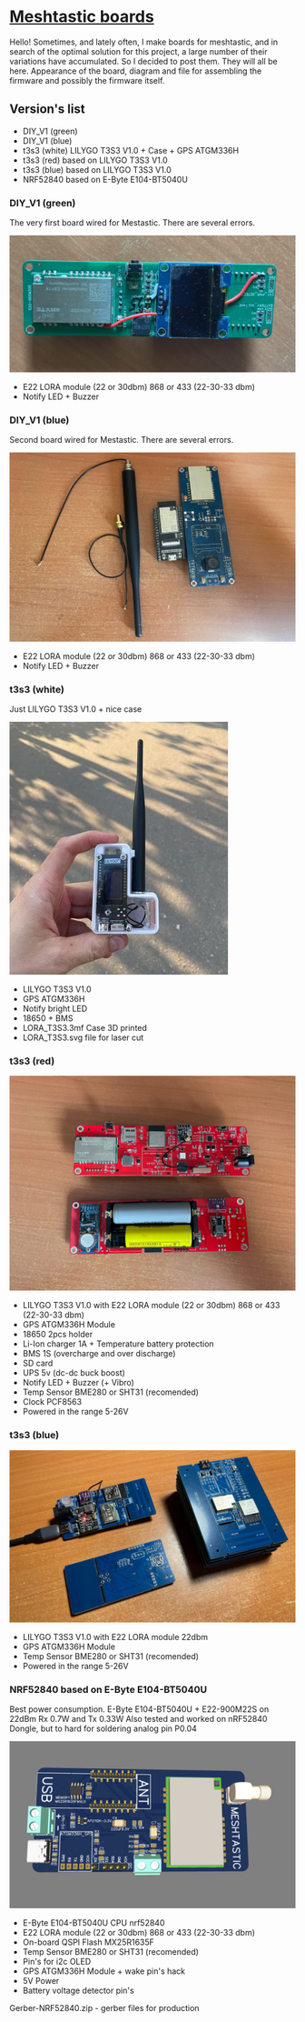 # [Meshtastic boards](https://meshtastic.org/)


Hello!
Sometimes, and lately often, I make boards for meshtastic, and in search of the optimal solution for this project, a large number of their variations have accumulated. So I decided to post them. They will all be here. Appearance of the board, diagram and file for assembling the firmware and possibly the firmware itself.

## Version's list
- DIY_V1 (green)
- DIY_V1 (blue)
- t3s3 (white) LILYGO T3S3 V1.0 + Case + GPS ATGM336H
- t3s3 (red) based on LILYGO T3S3 V1.0
- t3s3 (blue) based on LILYGO T3S3 V1.0
- NRF52840 based on E-Byte E104-BT5040U 



### DIY_V1 (green) 
The very first board wired for Mestastic. There are several errors.

![](https://github.com/kkwestt/Meshtastic-board-s/blob/a70f731179a8acc23f7498bdf04835c082e6f1e3/diy_v1_green/diy_v1_green.jpg)

- E22 LORA module (22 or 30dbm) 868 or 433 (22-30-33 dbm) 
- Notify LED + Buzzer


### DIY_V1 (blue) 
Second board wired for Mestastic. There are several errors.


![](https://github.com/kkwestt/Meshtastic-board-s/blob/56067dfa795629560050608790e9b81ca606c778/diy_v1_blue/diy_v1_blue.jpg)

- E22 LORA module (22 or 30dbm) 868 or 433 (22-30-33 dbm) 
- Notify LED + Buzzer


### t3s3 (white) 
Just LILYGO T3S3 V1.0 + nice case

![](https://github.com/kkwestt/Meshtastic-board-s/blob/a70f731179a8acc23f7498bdf04835c082e6f1e3/t3s3_white/t3s3_white.jpg)

- LILYGO T3S3 V1.0
- GPS ATGM336H
- Notify bright LED
- 18650 + BMS 
- LORA_T3S3.3mf Case 3D printed
- LORA_T3S3.svg file for laser cut


### t3s3 (red) 

![](https://github.com/kkwestt/Meshtastic-board-s/blob/492f89dead19d85f86c141e7ba42745ee3ce9f52/t3s3_red/t3s3_red2.JPG)

- LILYGO T3S3 V1.0 with E22 LORA module (22 or 30dbm) 868 or 433 (22-30-33 dbm) 
- GPS ATGM336H Module
- 18650 2pcs holder
- Li-Ion charger 1A + Temperature battery protection
- BMS 1S (overcharge and over discharge)
- SD card
- UPS 5v (dc-dc buck boost)
- Notify LED + Buzzer (+ Vibro)
- Temp Sensor BME280 or SHT31 (recomended)
- Clock PCF8563
- Powered in the range 5-26V


### t3s3 (blue) 

![](https://github.com/kkwestt/Meshtastic-board-s/blob/a70f731179a8acc23f7498bdf04835c082e6f1e3/t3s3_blue/t3s3_blue.jpg)

- LILYGO T3S3 V1.0 with E22 LORA module 22dbm
- GPS ATGM336H Module
- Temp Sensor BME280 or SHT31 (recomended)
- Powered in the range 5-26V




### NRF52840 based on E-Byte E104-BT5040U
Best power consumption. E-Byte E104-BT5040U + E22-900M22S on 22dBm Rx 0.7W and Tx 0.33W
Also tested and worked on nRF52840 Dongle, but to hard for soldering analog pin P0.04

![](https://github.com/kkwestt/Meshtastic-board-s/blob/a70f731179a8acc23f7498bdf04835c082e6f1e3/nrf52840/nrf52840.png)
 
- E-Byte E104-BT5040U CPU nrf52840  
- E22 LORA module (22 or 30dbm) 868 or 433 (22-30-33 dbm) 
- On-board QSPI Flash MX25R1635F
- Temp Sensor BME280 or SHT31 (recomended)
- Pin's for i2c OLED 
- GPS ATGM336H Module + wake pin's hack
- 5V Power
- Battery voltage detector pin's

Gerber-NRF52840.zip - gerber files for production

